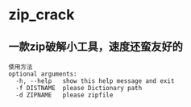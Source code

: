 # zip_crack

## 一款zip破解小工具，速度还蛮友好的

```
使用方法
optional arguments:
  -h, --help   show this help message and exit
  -f DISTNAME  please Dictionary path
  -d ZIPNAME   please zipfile
```
